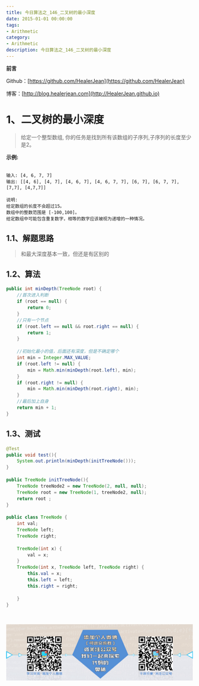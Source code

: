 ```yaml
---
title: 今日算法之_146_二叉树的最小深度
date: 2015-01-01 00:00:00
tags: 
- Arithmetic
category: 
- Arithmetic
description: 今日算法之_146_二叉树的最小深度
---
```


**前言**     

 Github：[https://github.com/HealerJean](https://github.com/HealerJean)         

 博客：[http://blog.healerjean.com](http://HealerJean.github.io)          



# 1、二叉树的最小深度
> 给定一个整型数组, 你的任务是找到所有该数组的子序列,子序列的长度至少是2。

 **示例:**

```

输入: [4, 6, 7, 7]
输出: [[4, 6], [4, 7], [4, 6, 7], [4, 6, 7, 7], [6, 7], [6, 7, 7], [7,7], [4,7,7]]

说明:
给定数组的长度不会超过15。
数组中的整数范围是 [-100,100]。
给定数组中可能包含重复数字，相等的数字应该被视为递增的一种情况。
```

## 1.1、解题思路 

>  和最大深度基本一致，但还是有区别的



## 1.2、算法

```java
public int minDepth(TreeNode root) {
    //首次进入判断
    if (root == null) {
        return 0;
    }
    //只有一个节点
    if (root.left == null && root.right == null) {
        return 1;
    }

    //初始化最小的值，后面还有深度，但是不确定哪个
    int min = Integer.MAX_VALUE;
    if (root.left != null) {
        min = Math.min(minDepth(root.left), min);
    }
    if (root.right != null) {
        min = Math.min(minDepth(root.right), min);
    }
    //最后加上自身
    return min + 1;
}

```




## 1.3、测试 

```java
@Test
public void test(){
    System.out.println(minDepth(initTreeNode()));
}

public TreeNode initTreeNode(){
    TreeNode treeNode2 = new TreeNode(2, null, null);
    TreeNode root = new TreeNode(1, treeNode2, null);
    return root ;
}

public class TreeNode {
    int val;
    TreeNode left;
    TreeNode right;

    TreeNode(int x) {
        val = x;
    }
    TreeNode(int x, TreeNode left, TreeNode right) {
        this.val = x;
        this.left = left;
        this.right = right;

    }
}

```



​          

![ContactAuthor](https://raw.githubusercontent.com/HealerJean/HealerJean.github.io/master/assets/img/artical_bottom.jpg)



<link rel="stylesheet" href="https://unpkg.com/gitalk/dist/gitalk.css">

<script src="https://unpkg.com/gitalk@latest/dist/gitalk.min.js"></script> 
<div id="gitalk-container"></div>    
 <script type="text/javascript">
    var gitalk = new Gitalk({
		clientID: `1d164cd85549874d0e3a`,
		clientSecret: `527c3d223d1e6608953e835b547061037d140355`,
		repo: `HealerJean.github.io`,
		owner: 'HealerJean',
		admin: ['HealerJean'],
		id: '7RPwWbqIEQzyxDk4',
    });
    gitalk.render('gitalk-container');
</script> 


